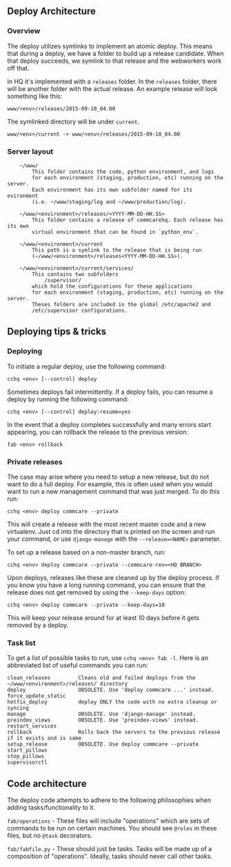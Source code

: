 ## Deploy Architecture

### Overview

The deploy utilizes symlinks to implement an atomic deploy. This means that during a deploy, we have a folder to build up a release candidate. When that deploy succeeds, we symlink to that release and the webworkers work off that.

In HQ it's implemented with a `releases` folder. In the `releases` folder, there will be another folder with the actual release. An example release will look something like this:
```
www/<env>/releases/2015-09-10_04.00
```
The symlinked directory will be under `current`. 
```
www/<env>/current -> www/<env>/releases/2015-09-10_04.00
```

### Server layout

```
    ~/www/
        This folder contains the code, python environment, and logs
        for each environment (staging, production, etc) running on the server.
        Each environment has its own subfolder named for its evironment
        (i.e. ~/www/staging/log and ~/www/production/log).

    ~/www/<environment>/releases/<YYYY-MM-DD-HH.SS>
        This folder contains a release of commcarehq. Each release has its own
        virtual environment that can be found in `python_env`.

    ~/www/<environment>/current
        This path is a symlink to the release that is being run
        (~/www/<environment>/releases<YYYY-MM-DD-HH.SS>).

    ~/www/<environment>/current/services/
        This contains two subfolders
            /supervisor/
        which hold the configurations for these applications
        for each environment (staging, production, etc) running on the server.
        Theses folders are included in the global /etc/apache2 and
        /etc/supervisor configurations.

```

## Deploying tips & tricks

### Deploying

To initiate a regular deploy, use the following command:

```
cchq <env> [--control] deploy
```

Sometimes deploys fail intermittently. If a deploy fails, you can resume a deploy by running the following command:

```
cchq <env> [--control] deploy:resume=yes
```

In the event that a deploy completes successfully and many errors start appearing, you can rollback the release to the previous version:

```
fab <env> rollback
```

### Private releases

The case may arise where you need to setup a new release, but do not want to do a full deploy. For example, this is often used when you would want to run a new management command that was just merged. To do this run:
```
cchq <env> deploy commcare --private
```

This will create a release with the most recent master code and a new virtualenv. Just cd into the directory that
is printed on the screen and run your command, or use `django-manage` with the `--release=<NAME>` parameter.

To set up a release based on a non-master branch, run:

```
cchq <env> deploy commcare --private --commcare-rev=<HQ BRANCH>
```

Upon deploys, releases like these are cleaned up by the deploy process. If you know you have a long running command, you can ensure that the release does not get removed by using the `--keep-days` option:

```
cchq <env> deploy commcare --private --keep-days=10
```

This will keep your release around for at least 10 days before it gets removed by a deploy.

### Task list

To get a list of possible tasks to run, use `cchq <env> fab -l`. Here is an abbreviated list of useful commands you can run:

```
clean_releases         Cleans old and failed deploys from the ~/www/<environment>/releases/ directory
deploy                 OBSOLETE. Use 'deploy commcare ...' instead.
force_update_static
hotfix_deploy          deploy ONLY the code with no extra cleanup or syncing
manage                 OBSOLETE. Use 'django-manage' instead.
preindex_views         OBSOLETE. Use 'preindex-views' instead.
restart_services
rollback               Rolls back the servers to the previous release if it exists and is same
setup_release          OBSOLETE. Use deploy commcare --private
start_pillows
stop_pillows
supervisorctl
```

## Code architecture

The deploy code attempts to adhere to the following philosophies when adding tasks/functionality to it.

`fab/operations` - These files will include "operations" which are sets of commands to be run on certain machines. You should see `@roles` in these files, but no `@task` decorators.

`fab/fabfile.py` - These should just be tasks. Tasks will be made up of a composition of "operations". Ideally, tasks should never call other tasks.
